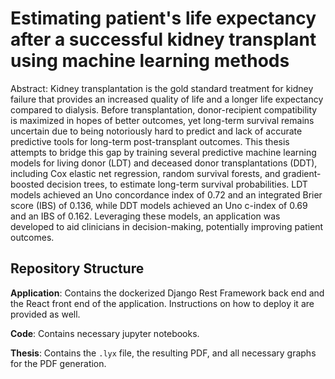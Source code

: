 # Estimating patient's life expectancy after a successful kidney transplant using machine learning methods

Abstract: Kidney transplantation is the gold standard treatment for kidney failure that provides an increased quality of life and a longer life expectancy compared to dialysis. Before transplantation, donor-recipient compatibility is maximized in hopes of better outcomes, yet long-term survival remains uncertain due to being notoriously hard to predict and lack of accurate predictive tools for long-term post-transplant outcomes. This thesis attempts to bridge this gap by training several predictive machine learning models for living donor (LDT) and deceased donor transplantations (DDT), including Cox elastic net regression, random survival forests, and gradient-boosted decision trees, to estimate long-term survival probabilities. LDT models achieved an Uno concordance index of 0.72 and an integrated Brier score (IBS) of 0.136, while DDT models achieved an Uno c-index of 0.69 and an IBS of 0.162. Leveraging these models, an application was developed to aid clinicians in decision-making, potentially improving patient outcomes.



## Repository Structure
**Application**: Contains the dockerized Django Rest Framework back end and the React front end of the application. Instructions on how to deploy it are provided as well.

**Code**: Contains necessary jupyter notebooks.

**Thesis**: Contains the  `.lyx` file, the resulting PDF, and all necessary graphs for the PDF generation. 
